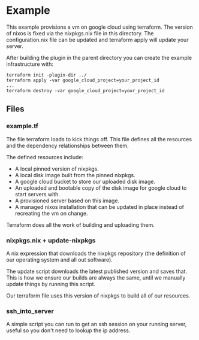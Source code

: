 # Example

This example provisions a vm on google cloud using terraform.
The version of nixos is fixed via the nixpkgs.nix file in this directory.
The configuration.nix file can be updated and terraform apply will update
your server.

After building the plugin in the parent directory you can create the example infrastructure with:

```
terraform init -plugin-dir ../ 
terraform apply -var google_cloud_project=your_project_id
...
terraform destroy -var google_cloud_project=your_project_id
```

## Files

### example.tf

The file terraform loads to kick things off. This file defines all the resources and the dependency relationships between them.

The defined resources include:

- A local pinned version of nixpkgs.
- A local disk image built from the pinned nixpkgs.
- A google cloud bucket to store our uploaded disk image.
- An uploaded and bootable copy of the disk image for google cloud to start servers with.
- A provisioned server based on this image.
- A managed nixos installation that can be updated in place instead of recreating the vm on change.

Terraform does all the work of building and uploading them.

### nixpkgs.nix + update-nixpkgs

A nix expression that downloads the nixpkgs repository (the definition of our operating system and all out software).

The update script downloads the latest published version and saves that. This is how we ensure our builds
are always the same, until we manually update things by running this script.

Our terraform file uses this version of nixpkgs to build all of our resources.

### ssh_into_server

A simple script you can run to get an ssh session on your running server, useful so you don't need
to lookup the ip address.